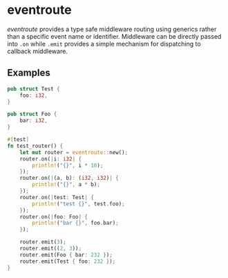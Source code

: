 # eventroute

*eventroute* provides a type safe middleware routing using generics rather than a specific event name or identifier. Middleware can be directly passed into `.on` while `.emit` provides a simple mechanism for dispatching to callback middleware.

## Examples

```rust
pub struct Test {
    foo: i32,
}

pub struct Foo {
    bar: i32,
}

#[test]
fn test_router() {
    let mut router = eventroute::new();
    router.on(|i: i32| {
        println!("{}", i * 10);
    });
    router.on(|(a, b): (i32, i32)| {
        println!("{}", a * b);
    });
    router.on(|test: Test| {
        println!("test {}", test.foo);
    });
    router.on(|foo: Foo| {
        println!("bar {}", foo.bar);
    });

    router.emit(3);
    router.emit((2, 3));
    router.emit(Foo { bar: 232 });
    router.emit(Test { foo: 232 });
}
```
